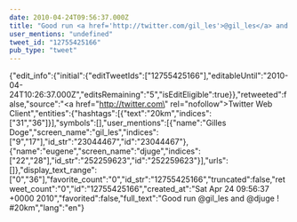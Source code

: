 ```yaml
---
date: 2010-04-24T09:56:37.000Z
title: "Good run <a href='http://twitter.com/gil_les'>@gil_les</a> and <a href='http://twitter.com/djuge'>@djuge</a> ! #20km″"
user_mentions: "undefined"
tweet_id: "12755425166"
pub_type: "tweet"
---
```

{"edit_info":{"initial":{"editTweetIds":["12755425166"],"editableUntil":"2010-04-24T10:26:37.000Z","editsRemaining":"5","isEditEligible":true}},"retweeted":false,"source":"<a href=\"http://twitter.com\" rel=\"nofollow\">Twitter Web Client</a>","entities":{"hashtags":[{"text":"20km","indices":["31","36"]}],"symbols":[],"user_mentions":[{"name":"Gilles Doge","screen_name":"gil_les","indices":["9","17"],"id_str":"23044467","id":"23044467"},{"name":"eugene","screen_name":"djuge","indices":["22","28"],"id_str":"252259623","id":"252259623"}],"urls":[]},"display_text_range":["0","36"],"favorite_count":"0","id_str":"12755425166","truncated":false,"retweet_count":"0","id":"12755425166","created_at":"Sat Apr 24 09:56:37 +0000 2010","favorited":false,"full_text":"Good run @gil_les and @djuge ! #20km","lang":"en"}
